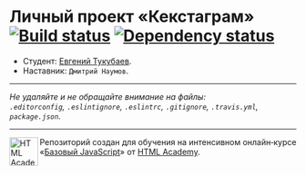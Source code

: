 # Личный проект «Кекстаграм» [![Build status][travis-image]][travis-url] [![Dependency status][dependency-image]][dependency-url]

* Студент: [Евгений Тукубаев](https://up.htmlacademy.ru/javascript/5/user/28867).
* Наставник: `Дмитрий Наумов`.

---

_Не удаляйте и не обращайте внимание на файлы:_<br>
_`.editorconfig`, `.eslintignore`, `.eslintrc`, `.gitignore`, `.travis.yml`, `package.json`._

---

<a href="https://htmlacademy.ru/intensive/javascript"><img align="left" width="50" height="50" title="HTML Academy" src="https://up.htmlacademy.ru/static/img/intensive/javascript/logo-for-github.svg"></a>

Репозиторий создан для обучения на интенсивном онлайн‑курсе «[Базовый JavaScript](https://htmlacademy.ru/intensive/javascript)» от [HTML Academy](https://htmlacademy.ru).

[travis-image]: https://travis-ci.org/htmlacademy-javascript/28867-kekstagram.svg?branch=master
[travis-url]: https://travis-ci.org/htmlacademy-javascript/28867-kekstagram
[dependency-image]: https://david-dm.org/htmlacademy-javascript/28867-kekstagram.svg?style=flat-square
[dependency-url]: https://david-dm.org/htmlacademy-javascript/28867-kekstagram
